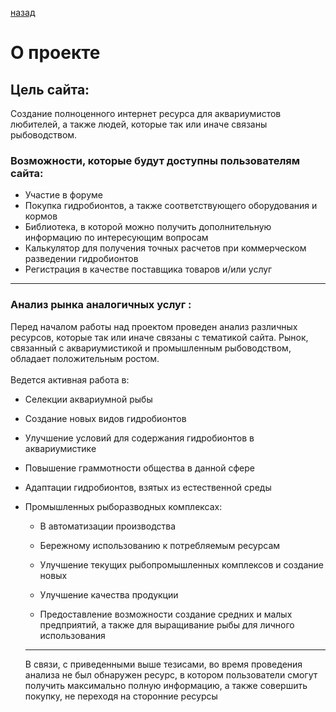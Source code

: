 [назад](../README.md)
# О проекте
## Цель сайта:
 Создание  полноценного интернет ресурса для аквариумистов любителей, а также людей, которые так или иначе связаны рыбоводством.


### Возможности, которые будут доступны пользователям сайта:
+ Участие в форуме
+ Покупка гидробионтов, а также соответствующего оборудования и кормов
+ Библиотека, в которой можно получить дополнительную информацию по интересующим вопросам
+ Калькулятор для получения точных расчетов при коммерческом разведении гидробионтов
+ Регистрация в качестве поставщика товаров и/или услуг

---
### Анализ рынка аналогичных услуг :
Перед началом работы над проектом проведен анализ различных ресурсов, которые так или иначе связаны с тематикой сайта. Рынок, связанный с аквариумистикой и промышленным рыбоводством, обладает положительным ростом.<br> <br>
Ведется активная работа в:

+ Селекции аквариумной рыбы

+ Создание новых видов гидробионтов
+ Улучшение условий для содержания гидробионтов в аквариумистике
+ Повышение граммотности общества в данной сфере
+ Адаптации гидробионтов, взятых из естественной среды
+ Промышленных рыборазводных комплексах:
  + В автоматизации производства 
 
  + Бережному использованию к потребляемым ресурсам
  + Улучшение текущих рыбопромышленных комплексов и создание новых
  + Улучшение качества продукции
  + Предоставление возможности создание средних и малых предприятий, а также для выращивание рыбы для личного использования
  ---
  В связи, с приведенными выше тезисами, во время проведения анализа не был обнаружен ресурс, в котором пользователи смогут получить максимально полную информацию, а также совершить покупку, не переходя на сторонние ресурсы



